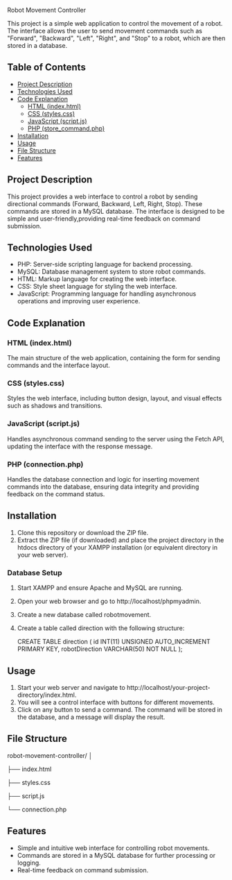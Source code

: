 Robot Movement Controller

This project is a simple web application to control the movement of a robot. The interface allows
the user to send movement commands such as "Forward", "Backward", "Left", "Right", and "Stop" to a robot, 
which are then stored in a database.

 ## Table of Contents

- [Project Description](#project-description)
- [Technologies Used](#technologies-used)
- [Code Explanation](#code-explanation)
  - [HTML (index.html)](#html-indexhtml)
  - [CSS (styles.css)](#css-stylescss)
  - [JavaScript (script.js)](#javascript-scriptjs)
  - [PHP (store_command.php)](#php-connectionphp)
- [Installation](#installation)
- [Usage](#usage)
- [File Structure](#file-structure)
- [Features](#features)

## Project Description

This project provides a web interface to control a robot by sending directional commands 
(Forward, Backward, Left, Right, Stop). These commands are stored in a MySQL database. The interface is designed to
be simple and user-friendly,providing real-time feedback on command submission.

## Technologies Used

- PHP: Server-side scripting language for backend processing.
- MySQL: Database management system to store robot commands.
- HTML: Markup language for creating the web interface.
- CSS: Style sheet language for styling the web interface.
- JavaScript: Programming language for handling asynchronous operations and improving user experience.

## Code Explanation

### HTML (index.html)

The main structure of the web application, containing the form for sending commands and the interface layout.

### CSS (styles.css)

Styles the web interface, including button design, layout, and visual effects such as shadows and transitions.

### JavaScript (script.js)

Handles asynchronous command sending to the server using the Fetch API, updating the interface with the response message.

### PHP (connection.php)

Handles the database connection and logic for inserting movement commands into the database, ensuring data integrity and providing feedback on the command status.

## Installation

1. Clone this repository or download the ZIP file.
2. Extract the ZIP file (if downloaded) and place the project directory in the htdocs directory of your XAMPP installation (or equivalent directory in your web server).

### Database Setup

1. Start XAMPP and ensure Apache and MySQL are running.
2. Open your web browser and go to http://localhost/phpmyadmin.
3. Create a new database called robotmovement.
4. Create a table called direction with the following structure:

  
   CREATE TABLE direction (
       id INT(11) UNSIGNED AUTO_INCREMENT PRIMARY KEY,
       robotDirection VARCHAR(50) NOT NULL
   );
   
## Usage

1. Start your web server and navigate to http://localhost/your-project-directory/index.html.
2. You will see a control interface with buttons for different movements.
3. Click on any button to send a command. The command will be stored in the database, and a message will display the result.

## File Structure

robot-movement-controller/
│

├── index.html

├── styles.css

├── script.js

└── connection.php


## Features

- Simple and intuitive web interface for controlling robot movements.
- Commands are stored in a MySQL database for further processing or logging.
- Real-time feedback on command submission.
